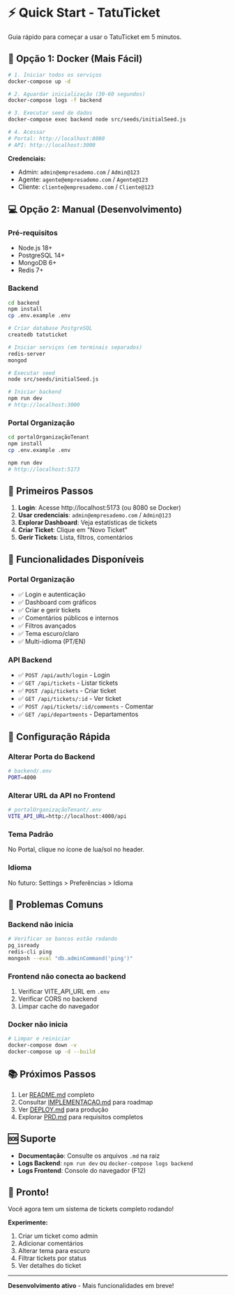 # ⚡ Quick Start - TatuTicket

Guia rápido para começar a usar o TatuTicket em 5 minutos.

## 🐳 Opção 1: Docker (Mais Fácil)

```bash
# 1. Iniciar todos os serviços
docker-compose up -d

# 2. Aguardar inicialização (30-60 segundos)
docker-compose logs -f backend

# 3. Executar seed de dados
docker-compose exec backend node src/seeds/initialSeed.js

# 4. Acessar
# Portal: http://localhost:8080
# API: http://localhost:3000
```

**Credenciais:**
- Admin: `admin@empresademo.com` / `Admin@123`
- Agente: `agente@empresademo.com` / `Agente@123`
- Cliente: `cliente@empresademo.com` / `Cliente@123`

## 💻 Opção 2: Manual (Desenvolvimento)

### Pré-requisitos
- Node.js 18+
- PostgreSQL 14+
- MongoDB 6+
- Redis 7+

### Backend

```bash
cd backend
npm install
cp .env.example .env

# Criar database PostgreSQL
createdb tatuticket

# Iniciar serviços (em terminais separados)
redis-server
mongod

# Executar seed
node src/seeds/initialSeed.js

# Iniciar backend
npm run dev
# http://localhost:3000
```

### Portal Organização

```bash
cd portalOrganizaçãoTenant
npm install
cp .env.example .env

npm run dev
# http://localhost:5173
```

## 📱 Primeiros Passos

1. **Login**: Acesse http://localhost:5173 (ou 8080 se Docker)
2. **Usar credenciais**: `admin@empresademo.com` / `Admin@123`
3. **Explorar Dashboard**: Veja estatísticas de tickets
4. **Criar Ticket**: Clique em "Novo Ticket"
5. **Gerir Tickets**: Lista, filtros, comentários

## 🎯 Funcionalidades Disponíveis

### Portal Organização
- ✅ Login e autenticação
- ✅ Dashboard com gráficos
- ✅ Criar e gerir tickets
- ✅ Comentários públicos e internos
- ✅ Filtros avançados
- ✅ Tema escuro/claro
- ✅ Multi-idioma (PT/EN)

### API Backend
- ✅ `POST /api/auth/login` - Login
- ✅ `GET /api/tickets` - Listar tickets
- ✅ `POST /api/tickets` - Criar ticket
- ✅ `GET /api/tickets/:id` - Ver ticket
- ✅ `POST /api/tickets/:id/comments` - Comentar
- ✅ `GET /api/departments` - Departamentos

## 🔧 Configuração Rápida

### Alterar Porta do Backend
```bash
# backend/.env
PORT=4000
```

### Alterar URL da API no Frontend
```bash
# portalOrganizaçãoTenant/.env
VITE_API_URL=http://localhost:4000/api
```

### Tema Padrão
No Portal, clique no ícone de lua/sol no header.

### Idioma
No futuro: Settings > Preferências > Idioma

## 🐛 Problemas Comuns

### Backend não inicia
```bash
# Verificar se bancos estão rodando
pg_isready
redis-cli ping
mongosh --eval "db.adminCommand('ping')"
```

### Frontend não conecta ao backend
1. Verificar VITE_API_URL em `.env`
2. Verificar CORS no backend
3. Limpar cache do navegador

### Docker não inicia
```bash
# Limpar e reiniciar
docker-compose down -v
docker-compose up -d --build
```

## 📚 Próximos Passos

1. Ler [README.md](README.md) completo
2. Consultar [IMPLEMENTACAO.md](IMPLEMENTACAO.md) para roadmap
3. Ver [DEPLOY.md](DEPLOY.md) para produção
4. Explorar [PRD.md](PRD.md) para requisitos completos

## 🆘 Suporte

- **Documentação**: Consulte os arquivos `.md` na raiz
- **Logs Backend**: `npm run dev` ou `docker-compose logs backend`
- **Logs Frontend**: Console do navegador (F12)

## 🎉 Pronto!

Você agora tem um sistema de tickets completo rodando!

**Experimente:**
1. Criar um ticket como admin
2. Adicionar comentários
3. Alterar tema para escuro
4. Filtrar tickets por status
5. Ver detalhes do ticket

---

**Desenvolvimento ativo** - Mais funcionalidades em breve!
